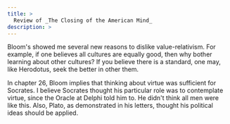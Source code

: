 ```yaml
---
title: >
  Review of _The Closing of the American Mind_
description: >
---
```


Bloom's showed me several new reasons to dislike value-relativism. For example, if one believes all cultures are equally good, then why bother learning about other cultures? If you believe there is a standard, one may, like Herodotus, seek the better in other them.

In chapter 26, Bloom implies that thinking about virtue was sufficient for Socrates. I believe Socrates thought his particular role was to contemplate virtue, since the Oracle at Delphi told him to. He didn't think all men were like this. Also, Plato, as demonstrated in his letters, thought his political ideas should be applied.
